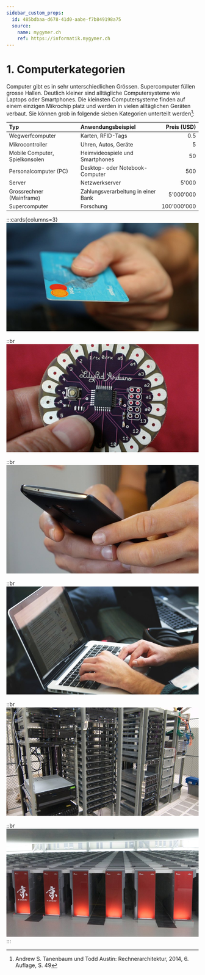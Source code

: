 ```yaml
---
sidebar_custom_props:
  id: 485bdbaa-d678-41d0-aabe-f7b849198a75
  source:
    name: mygymer.ch
    ref: https://informatik.mygymer.ch
---
```


# 1. Computerkategorien

Computer gibt es in sehr unterschiedlichen Grössen. Supercomputer füllen grosse Hallen. Deutlich kleiner sind alltägliche Computersysteme wie Laptops oder Smartphones. Die kleinsten Computersysteme finden auf einem einzigen Mikrochip platz und werden in vielen alltäglichen Geräten verbaut. Sie können grob in folgende sieben Kategorien unterteilt werden[^1]:

| Typ                            | Anwendungsbeispiel                 | Preis (USD) |
| :----------------------------- | :--------------------------------- | ----------: |
| Wegwerfcomputer                | Karten, RFID-Tags                  |         0.5 |
| Mikrocontroller                | Uhren, Autos, Geräte               |           5 |
| Mobile Computer, Spielkonsolen | Heimvideospiele und Smartphones    |          50 |
| Personalcomputer (PC)          | Desktop- oder Notebook-Computer    |         500 |
| Server                         | Netzwerkserver                     |       5'000 |
| Grossrechner (Mainframe)       | Zahlungsverarbeitung in einer Bank |   5'000'000 |
| Supercomputer                  | Forschung                          | 100'000'000 |

:::cards{columns=3}
![Smart Card](images/01-smart-card.jpg)

::br
![Arduino Lilypad](images/01-arduino-lilypad.jpg)

::br
![Smartphone](images/01-smartphone.jpg)

::br
![Notebook](images/01-notebook.jpg)

::br
![Server](images/01-server-racks.jpg)

::br
![Kei Supercomputer](images/01-kei-supercomputer.jpg)
:::

[^1]: Andrew S. Tanenbaum und Todd Austin: Rechnerarchitektur, 2014, 6. Auflage, S. 49

